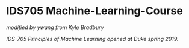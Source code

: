 # IDS705 Machine-Learning-Course

*modified by ywang from Kyle Bradbury*

*IDS-705 Principles of Machine Learning opened at Duke spring 2019.*

